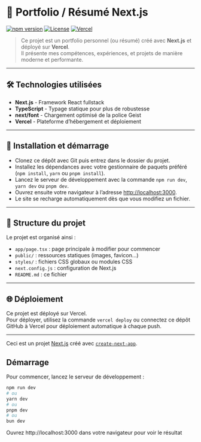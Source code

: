 # 🚀 Portfolio / Résumé Next.js

[![npm version](https://img.shields.io/npm/v/next?style=for-the-badge)](https://www.npmjs.com/package/next)
[![License](https://img.shields.io/badge/license-MIT-green?style=for-the-badge)](LICENSE)
[![Vercel](https://img.shields.io/badge/deployed%20on-vercel-000?style=for-the-badge&logo=vercel)](https://vercel.com/)

> Ce projet est un portfolio personnel (ou résumé) créé avec **Next.js** et déployé sur **Vercel**.  
> Il présente mes compétences, expériences, et projets de manière moderne et performante.

---

## 🛠 Technologies utilisées

- **Next.js** - Framework React fullstack  
- **TypeScript** - Typage statique pour plus de robustesse  
- **next/font** - Chargement optimisé de la police Geist  
- **Vercel** - Plateforme d’hébergement et déploiement  

---

## 🚀 Installation et démarrage

- Clonez ce dépôt avec Git puis entrez dans le dossier du projet.  
- Installez les dépendances avec votre gestionnaire de paquets préféré (`npm install`, `yarn` ou `pnpm install`).  
- Lancez le serveur de développement avec la commande `npm run dev`, `yarn dev` ou `pnpm dev`.  
- Ouvrez ensuite votre navigateur à l’adresse [http://localhost:3000](http://localhost:3000).  
- Le site se recharge automatiquement dès que vous modifiez un fichier.

---

## 📁 Structure du projet

Le projet est organisé ainsi :

- `app/page.tsx` : page principale à modifier pour commencer  
- `public/` : ressources statiques (images, favicon...)  
- `styles/` : fichiers CSS globaux ou modules CSS  
- `next.config.js` : configuration de Next.js  
- `README.md` : ce fichier

---

## 🌐 Déploiement

Ce projet est déployé sur Vercel.  
Pour déployer, utilisez la commande `vercel deploy` ou connectez ce dépôt GitHub à Vercel pour déploiement automatique à chaque push.

---

Ceci est un projet [Next.js](https://nextjs.org) créé avec [`create-next-app`](https://nextjs.org/docs/app/api-reference/cli/create-next-app).

## Démarrage

Pour commencer, lancez le serveur de développement :

```bash
npm run dev
# ou
yarn dev
# ou
pnpm dev
# ou
bun dev
```


Ouvrez http://localhost:3000 dans votre navigateur pour voir le résultat
